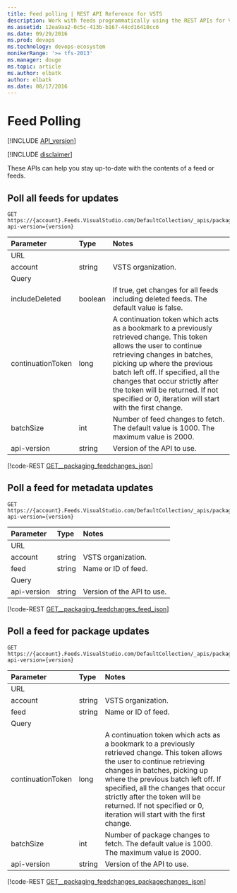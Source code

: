 ```yaml
---
title: Feed polling | REST API Reference for VSTS  
description: Work with feeds programmatically using the REST APIs for VSTS.  
ms.assetid: 12ea9aa2-0c5c-413b-b167-44cd16410cc6
ms.date: 09/29/2016
ms.prod: devops
ms.technology: devops-ecosystem
monikerRange: '>= tfs-2013'
ms.manager: douge
ms.topic: article
ms.author: elbatk
author: elbatk
ms.date: 08/17/2016
---
```


# Feed Polling
[!INCLUDE [API_version](../_data/version2-preview1.md)]

[!INCLUDE [disclaimer](../_data/disclaimer.md)]

These APIs can help you stay up-to-date with the contents of a feed or feeds.

## Poll all feeds for updates 

```no-highlight
GET https://{account}.Feeds.VisualStudio.com/DefaultCollection/_apis/packaging/feedChanges?api-version={version}
```

| Parameter | Type    | Notes
|:----------|:--------|:-------------------------------------------------------------------------------------------------------------
| URL                        
| account   | string  | VSTS organization.
| Query
| includeDeleted | boolean | If true, get changes for all feeds including deleted feeds. The default value is false.
| continuationToken          | long    |  A continuation token which acts as a bookmark to a previously retrieved change. This token allows the user to continue retrieving changes in batches, picking up where the previous batch left off. If specified, all the changes that occur strictly after the token will be returned. If not specified or 0, iteration will start with the first change.
| batchSize	     | int     | Number of feed changes to fetch. The default value is 1000. The maximum value is 2000. 
| api-version    | string  | Version of the API to use.

[!code-REST [GET__packaging_feedchanges_json](./_data/feedchanges/GET__packaging_feedChanges.json)]

## Poll a feed for metadata updates

```no-highlight
GET https://{account}.Feeds.VisualStudio.com/DefaultCollection/_apis/packaging/feedChanges/{feed}?api-version={version}
```

| Parameter   | Type   | Notes
|:------------|:-------|:-------------------------------------------------------------------------------------------------------------
| URL
| account   | string  | VSTS organization.
| feed        | string | Name or ID of feed.
| Query
| api-version | string | Version of the API to use.

[!code-REST  [GET__packaging_feedchanges_feed_json](./_data/feedchanges/GET__packaging_feedchanges_feed.json)]

## Poll a feed for package updates

```no-highlight
GET https://{account}.Feeds.VisualStudio.com/DefaultCollection/_apis/packaging/feeds/{feed}/packageChanges?api-version={version}
```

| Parameter   | Type   | Notes
|:------------|:-------|:-------------------------------------------------------------------------------------------------------------
| URL
| account   | string  | VSTS organization.
| feed         | string | Name or ID of feed.
| Query
| continuationToken        | long   | A continuation token which acts as a bookmark to a previously retrieved change. This token allows the user to continue retrieving changes in batches, picking up where the previous batch left off.  If specified, all the changes that occur strictly after the token will be returned. If not specified or 0, iteration will start with the first change.
| batchSize	   | int    | Number of package changes to fetch. The default value is 1000. The maximum value is 2000.
| api-version  | string | Version of the API to use.

[!code-REST [GET__packaging_feedchanges_packagechanges_json](./_data/feedchanges/GET__packaging_feedchanges_packagechanges.json)]